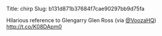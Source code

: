 Title: chirp
Slug: b131d871b37684f7cae90297bb9d75fa

Hilarious reference to Glengarry Glen Ross (via <a href="http://twitter.com/VoozaHQ">@VoozaHQ</a>) <a href="http://t.co/K08DApm0">http://t.co/K08DApm0</a>
